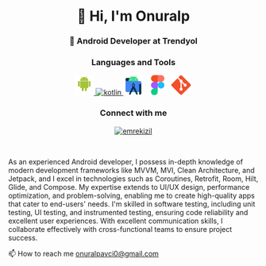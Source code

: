 <h1 align="center">👋 Hi, I'm Onuralp</h1>
<h3 align="center">
🤖 Android Developer at Trendyol
</h3>

<h3 align="center">Languages and Tools</h3>
<p align="center"> 
 <a href="https://developer.android.com" target="_blank" rel="noreferrer"> <img src="https://raw.githubusercontent.com/devicons/devicon/master/icons/android/android-original-wordmark.svg" alt="android" width="40" height="40"/> </a> <a href="https://getbootstrap.com" target="_blank" rel="noreferrer">
   <a href="https://kotlinlang.org" target="_blank" rel="noreferrer"> <img src="https://www.vectorlogo.zone/logos/kotlinlang/kotlinlang-icon.svg" alt="kotlin" width="40" height="40"/> </a>
 <a href="https://developer.android.com/studio"><img src="https://github.com/devicons/devicon/blob/master/icons/androidstudio/androidstudio-original.svg" title="Android Studio" alt="Android Studio" width="40" height="40"/></a>&nbsp;
  <a href="https://www.figma.com/"><img src="https://github.com/devicons/devicon/blob/master/icons/figma/figma-original.svg" title="Figma" alt="Figma" width="40" height="40"/></a>&nbsp;
  <a href="https://git-scm.com/"><img src="https://github.com/devicons/devicon/blob/master/icons/git/git-plain.svg" title="Git" alt="Git" width="40" height="40"/></a>&nbsp;

</p>

<h3 align="center">Connect with me</h3>
<p align="center">
<a href="https://linkedin.com/in/onuralpavci" target="blank"><img align="center" src="https://raw.githubusercontent.com/rahuldkjain/github-profile-readme-generator/master/src/images/icons/Social/linked-in-alt.svg" alt="emrekizil" height="30" width="40" /></a>
</p>
</br>

As an experienced Android developer, I possess in-depth knowledge of modern development frameworks like MVVM, MVI, Clean Architecture, and Jetpack, and I excel in technologies such as Coroutines, Retrofit, Room, Hilt, Glide, and Compose. My expertise extends to UI/UX design, performance optimization, and problem-solving, enabling me to create high-quality apps that cater to end-users' needs. I'm skilled in software testing, including unit testing, UI testing, and instrumented testing, ensuring code reliability and excellent user experiences. With excellent communication skills, I collaborate effectively with cross-functional teams to ensure project success.

📫 How to reach me onuralpavci0@gmail.com


<!---
<p>&nbsp;<img align="center" src="https://github-readme-stats.vercel.app/api?username=emrekizil&show_icons=true&locale=en" alt="emrekizil" /></p>
emrekizil/emrekizil is a ✨ special ✨ repository because its `README.md` (this file) appears on your GitHub profile.
You can click the Preview link to take a look at your changes.
--->


<!---
onuralpavci/onuralpavci is a ✨ special ✨ repository because its `README.md` (this file) appears on your GitHub profile.
You can click the Preview link to take a look at your changes.
--->
